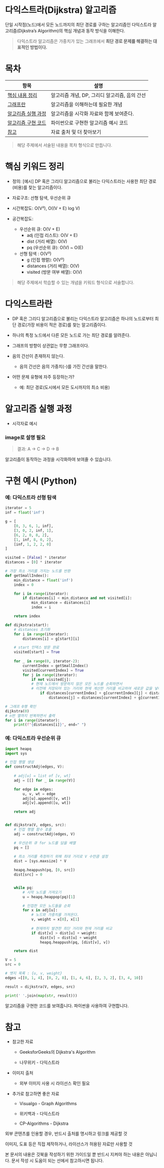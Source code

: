 # 다익스트라(Dijkstra) 알고리즘

단일 시작점(노드)에서 모든 노드까지의 최단 경로를 구하는 알고리즘인 다익스트라 알고리즘(Dijkstra’s Algorithm)의 핵심 개념과 동작 방식을 이해한다.

> 다익스트라 알고리즘은 가중치가 있는 그래프에서 **최단 경로 문제를 해결하는 대표적인 방법이다.**


# 목차
| 항목 | 설명 |
|--------|--------|
| [핵심 내용 정리](https://jungle9.gitbook.io/kj-book-guide/algorithm#key)   | 알고리즘 개념, DP, 그리디 알고리즘, 음의 간선   |
| [그래프란](https://jungle9.gitbook.io/kj-book-guide/algorithm#graph)   | 알고리즘을 이해하는데 필요한 개념  |
| [알고리즘 실행 과정](https://jungle9.gitbook.io/kj-book-guide/algorithm#excute) | 알고리즘을 시각화 자료와 함께 보여준다. |
| [알고리즘 구현 코드](https://jungle9.gitbook.io/kj-book-guide/algorithm#python) | 파이썬으로 구현한 알고리즘 예시 코드 |
| [참고](https://jungle9.gitbook.io/kj-book-guide/algorithm#refer) | 자료 출처 및 더 찾아보기

> 해당 주제에서 서술된 내용을 목차 형식으로 만듭니다.

# 핵심 키워드 정리
- 정의: [예시] DP 혹은 그리디 알고리즘으로 불리는 다익스트라는 사용한 최단 경로(비용)를 찾는 알고리즘이다.

- 자료구조: 선형 탐색, 우선순위 큐

- 시간복잡도: O(V²), O((V + E) log V)

- 공간복잡도: 
    - 우선순위 큐: O(V + E)
        - adj (인접 리스트): 	O(V + E)
        - dist (거리 배열): O(V)
        - pq (우선순위 큐): O(V) ~ O(E)
    - 선형 탐색 : O(V²)
        - g (인접 행렬): O(V²)
        - distances (거리 배열): O(V)
        - visited (방문 여부 배열): O(V)

> 해당 주제에서 학습할 수 있는 개념을 키워드 형식으로 서술합니다.

# 다익스트라란
- DP 혹은 그리디 알고리즘으로 불리는 다익스트라 알고리즘은 하나의 노드로부터 최단 경로(가장 비용이 적은 경로)를 찾는 알고리즘이다.

- 하나의 특정 노드에서 다른 모든 노드로 가는 최단 경로를 알려준다.

- 그래프의 방향이 상관없는 무향 그래프이다.

- 음의 간선이 존재하지 않는다.
    - 음의 간선은 음의 가중치(-)를 가진 간선을 말한다.

- 어떤 문제 유형에 자주 등장하는가?

    - 예: 최단 경로(도시에서 모든 도시까지의 최소 비용)

# 알고리즘 실행 과정
- 시각자료 예시

###  image로 설명 필요

> 결과: A → C → D → B

알고리즘이 동작하는 과정을 시각화하여 보여줄 수 있습니다.

# 구현 예시 (Python)

### 예: 다익스트라 선형 탐색
``` python
iterator = 5
inf = float('inf')

g = [
    [0, 3, 6, 1, inf],
    [3, 0, 2, inf, 1],
    [6, 2, 0, 8, 2],
    [1, inf, 8, 0, 2],
    [inf, 1, 2, 2, 0]
]

visited = [False] * iterator
distances = [0] * iterator 

# 가장 최소 거리를 가지는 노드를 반환
def getSmallIndex():
    min_distance = float('inf')
    index = 0

    for i in range(iterator):
        if distances[i] < min_distance and not visited[i]:
            min_distance = distances[i]
            index = i

    return index

def dijkstra(start):
    # distances 초기화
    for i in range(iterator):
        distances[i] = g[start][i]

    # start 인덱스 방문 완료
    visited[start] = True
    
    for _ in range(0, iterator-2):
        currentIndex = getSmallIndex()
        visited[currentIndex] = True
        for j in range(iterator):
            if not visited[j]:
            # 현재 노드에서 방문하지 않은 모든 노드를 순회하면서 
            # 이전에 저장되어 있는 거리와 현재 계산한 거리를 비교하여 새로운 값을 넣어준다.
                if distances[currentIndex] + g[currentIndex][j] < distances[j]:
                    distances[j] = distances[currentIndex] + g[currentIndex][j]

# 그래프 0행 확인
dijkstra(0)
# n번 열까지 반복하면서 출력
for i in range(iterator):
    print(f"{distances[i]}", end=" ")
```

### 예: 다익스트라 우선순위 큐
``` python
import heapq
import sys

# 인접 행렬 생성
def constructAdj(edges, V):
    
    # adj[u] = list of [v, wt]
    adj = [[] for _ in range(V)]

    for edge in edges:
        u, v, wt = edge
        adj[u].append([v, wt])
        adj[v].append([u, wt])

    return adj


def dijkstra(V, edges, src):
    # 인접 행렬 함수 호출
    adj = constructAdj(edges, V)

    # 우선순위 큐 for 노드를 담을 배열
    pq = []
    
    # 최소 거리를 측정하기 위해 최대 거리로 V 수만큼 설정
    dist = [sys.maxsize] * V

    heapq.heappush(pq, [0, src])
    dist[src] = 0


    while pq:
        # 시작 노드를 가져오기
        u = heapq.heappop(pq)[1]

        # 인접한 모든 노드들을 순회
        for x in adj[u]:
            # 노드와 가중치를 가져온다.
            v, weight = x[0], x[1]
						
            # 현재까지 발견한 최단 거리와 현재 거리를 비교
            if dist[v] > dist[u] + weight:
                dist[v] = dist[u] + weight
                heapq.heappush(pq, [dist[v], v])

    return dist

V = 5
src = 0

# 엣지 목록 : {u, v, weight}
edges =[[0, 1, 4], [0, 2, 8], [1, 4, 6], [2, 3, 2], [3, 4, 10]]

result = dijkstra(V, edges, src)

print(' '.join(map(str, result)))
```
알고리즘을 구현한 코드를 보여줍니다. 파이썬을 사용하여 구현합니다.

# 참고
- 참고한 자료

    - GeeksforGeeks의 Dijkstra's Algorithm

    - 나무위키 - 다익스트라

- 이미지 출처

    - 외부 이미지 사용 시 라이선스 확인 필요

- 추가로 참고하면 좋은 자료

    - Visualgo - Graph Algorithms

    - 위키백과 - 다익스트라

    - CP-Algorithms - Dijkstra


외부 콘텐츠를 인용할 경우, 반드시 출처를 명시하고 링크를 제공할 것

이미지, 도표 등은 직접 제작하거나, 라이선스가 허용된 자료만 사용할 것

본 문서의 내용은 깃북을 작성하기 위한 가이드일 뿐 반드시 지켜야 하는 내용은 아닙니다. 문서 작성 시 도움이 되는 선에서 참고하시면 됩니다.



